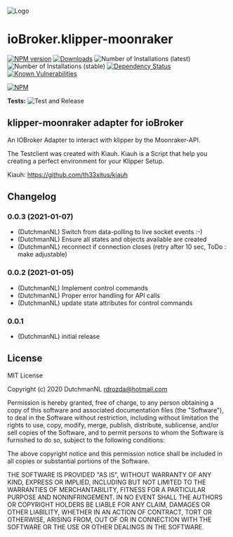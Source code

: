 ![Logo](admin/klipper-moonraker.png)
# ioBroker.klipper-moonraker

[![NPM version](http://img.shields.io/npm/v/iobroker.klipper-moonraker.svg)](https://www.npmjs.com/package/iobroker.klipper-moonraker)
[![Downloads](https://img.shields.io/npm/dm/iobroker.klipper-moonraker.svg)](https://www.npmjs.com/package/iobroker.klipper-moonraker)
![Number of Installations (latest)](http://iobroker.live/badges/klipper-moonraker-installed.svg)
![Number of Installations (stable)](http://iobroker.live/badges/klipper-moonraker-stable.svg)
[![Dependency Status](https://img.shields.io/david/DrozmotiX/iobroker.klipper-moonraker.svg)](https://david-dm.org/DrozmotiX/iobroker.klipper-moonraker)
[![Known Vulnerabilities](https://snyk.io/test/github/DrozmotiX/ioBroker.klipper-moonraker/badge.svg)](https://snyk.io/test/github/DrozmotiX/ioBroker.klipper-moonraker)

[![NPM](https://nodei.co/npm/iobroker.klipper-moonraker.png?downloads=true)](https://nodei.co/npm/iobroker.klipper-moonraker/)

**Tests:** ![Test and Release](https://github.com/DrozmotiX/ioBroker.klipper-moonraker/workflows/Test%20and%20Release/badge.svg)

## klipper-moonraker adapter for ioBroker

An IOBroker Adapter to interact with klipper by the Moonraker-API.

The Testclient was created with Kiauh. Kiauh is a Script that help you creating a perfect environment for your Klipper Setup.

Kiauh: 
https://github.com/th33xitus/kiauh

    
## Changelog

### 0.0.3 (2021-01-07)
* (DutchmanNL) Switch from data-polling to live socket events :-)
* (DutchmanNL) Ensure all states and objects available are created
* (DutchmanNL) reconnect if connection closes (retry after 10 sec, ToDo : make adjustable)

### 0.0.2 (2021-01-05)
* (DutchmanNL) Implement control commands
* (DutchmanNL) Proper error handling for API calls
* (DutchmanNL) update state attributes for control commands

### 0.0.1
* (DutchmanNL) initial release

## License
MIT License

Copyright (c) 2020 DutchmanNL <rdrozda@hotmail.com>

Permission is hereby granted, free of charge, to any person obtaining a copy
of this software and associated documentation files (the "Software"), to deal
in the Software without restriction, including without limitation the rights
to use, copy, modify, merge, publish, distribute, sublicense, and/or sell
copies of the Software, and to permit persons to whom the Software is
furnished to do so, subject to the following conditions:

The above copyright notice and this permission notice shall be included in all
copies or substantial portions of the Software.

THE SOFTWARE IS PROVIDED "AS IS", WITHOUT WARRANTY OF ANY KIND, EXPRESS OR
IMPLIED, INCLUDING BUT NOT LIMITED TO THE WARRANTIES OF MERCHANTABILITY,
FITNESS FOR A PARTICULAR PURPOSE AND NONINFRINGEMENT. IN NO EVENT SHALL THE
AUTHORS OR COPYRIGHT HOLDERS BE LIABLE FOR ANY CLAIM, DAMAGES OR OTHER
LIABILITY, WHETHER IN AN ACTION OF CONTRACT, TORT OR OTHERWISE, ARISING FROM,
OUT OF OR IN CONNECTION WITH THE SOFTWARE OR THE USE OR OTHER DEALINGS IN THE
SOFTWARE.

